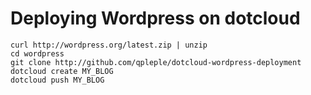 Deploying Wordpress on dotcloud
===============================

    curl http://wordpress.org/latest.zip | unzip
    cd wordpress
    git clone http://github.com/qpleple/dotcloud-wordpress-deployment
    dotcloud create MY_BLOG
    dotcloud push MY_BLOG